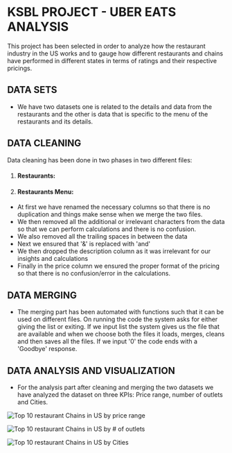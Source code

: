 # KSBL PROJECT - UBER EATS ANALYSIS

This project has been selected in order to analyze how the restaurant industry in the US works and to gauge how different restaurants and chains have performed in different states in terms of ratings and their respective pricings.

## DATA SETS

- We have two datasets one is related to the details and data from the restaurants and the other is data 
that is specific to the menu of the restaurants and its details.

## DATA CLEANING
Data cleaning has been done in two phases in two different files:

1. #### Restaurants:



2. #### Restaurants Menu:

- At first we have renamed the necessary columns so that there is no duplication and things make sense  when we merge the two files.
- We then removed all the additional or irrelevant characters from the data so that we can perform calculations and there is no confusion. 
- We also removed all the trailing spaces in between the data
- Next we ensured that '&' is replaced with 'and'
- We then dropped the description column as it was irrelevant for our insights and calculations
- Finally in the price column we ensured the proper format of the pricing so that there is no confusion/error in the calculations.

## DATA MERGING

- The merging part has been automated with functions such that it can be used on different files. On running the code the system asks for either giving the list or exiting. If we input list the system gives us the file that are available and when we choose both the files it loads, merges, cleans and then saves all the files. If we input '0' the code ends with a 'Goodbye' response. 

## DATA ANALYSIS AND VISUALIZATION

- For the analysis part after cleaning and merging the two datasets we have analyzed the dataset on three KPIs: Price range, number of outlets and Cities.

![Top 10 restaurant Chains in US by price range](https://drive.google.com/drive/folders/1flxmSubfw8Bq1zBcmaarhaS4vI0M4Aj2)

![Top 10 restaurant Chains in US by # of outlets](https://drive.google.com/drive/folders/1flxmSubfw8Bq1zBcmaarhaS4vI0M4Aj2)

![Top 10 restaurant Chains in US by Cities](https://drive.google.com/drive/folders/1flxmSubfw8Bq1zBcmaarhaS4vI0M4Aj2)